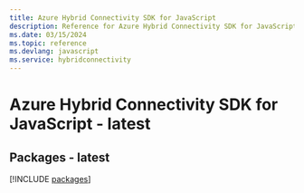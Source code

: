 ```yaml
---
title: Azure Hybrid Connectivity SDK for JavaScript
description: Reference for Azure Hybrid Connectivity SDK for JavaScript
ms.date: 03/15/2024
ms.topic: reference
ms.devlang: javascript
ms.service: hybridconnectivity
---
```

# Azure Hybrid Connectivity SDK for JavaScript - latest
## Packages - latest
[!INCLUDE [packages](hybrid-connectivity-index.md)]